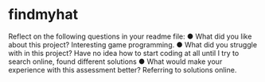 # findmyhat

Reflect on the following questions in your readme file:
●	What did you like about this project?
Interesting game programming.
●	What did you struggle with in this project?
Have no idea how to start coding at all until I try to search online, found different solutions 
●	What would make your experience with this assessment better?
Referring to solutions online.
